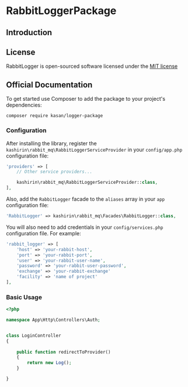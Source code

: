 # RabbitLoggerPackage

## Introduction


## License

RabbitLogger is open-sourced software licensed under the [MIT license](http://opensource.org/licenses/MIT)

## Official Documentation

To get started use Composer to add the package to your project's dependencies:

    composer require kasan/logger-package

### Configuration

After installing the library, register the `kashirin\rabbit_mq\RabbitLoggerServiceProvider` in your `config/app.php` configuration file:

```php
'providers' => [
    // Other service providers...

    kashirin\rabbit_mq\RabbitLoggerServiceProvider::class,
],
```

Also, add the `RabbitLogger` facade to the `aliases` array in your `app` configuration file:

```php
'RabbitLogger' => kashirin\rabbit_mq\Facades\RabbitLogger::class,
```

You will also need to add credentials in your `config/services.php` configuration file. For example:

```php
'rabbit_logger' => [
    'host' => 'your-rabbit-host',
    'port' => 'your-rabbit-port',
    'user' => 'your-rabbit-user-name',
    'password' => 'your-rabbit-user-password',
    'exchange' => 'your-rabbit-exchange'
    'facility' => 'name of project'
],
```

### Basic Usage


```php
<?php

namespace App\Http\Controllers\Auth;


class LoginController
{
   
    public function redirectToProvider()
    {
        return new Log();
    }

}
```
